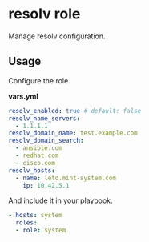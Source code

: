 # resolv role

Manage resolv configuration.

## Usage

Configure the role.

**vars.yml**

```yml
resolv_enabled: true # default: false
resolv_name_servers:
  - 1.1.1.1
resolv_domain_name: test.example.com
resolv_domain_search:
  - ansible.com
  - redhat.com
  - cisco.com
resolv_hosts:
  - name: leto.mint-system.com
    ip: 10.42.5.1
```

And include it in your playbook.

```yml
- hosts: system
  roles:
  - role: system
```